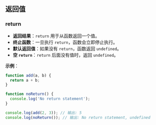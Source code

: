 ## 返回值

### return

- **返回结果**：`return` 用于从函数返回一个值。
- **终止函数**：一旦执行 `return`，函数会立即停止执行。
- **默认返回值**：如果没有 `return`，函数返回 `undefined`。
- **空 `return`**：`return` 后面没有值时，返回 `undefined`。

**示例**：

```javascript
function add(a, b) {
  return a + b;
}

function noReturn() {
  console.log('No return statement');
}

console.log(add(2, 3)); // 输出: 5
console.log(noReturn()); // 输出: No return statement, undefined
```

